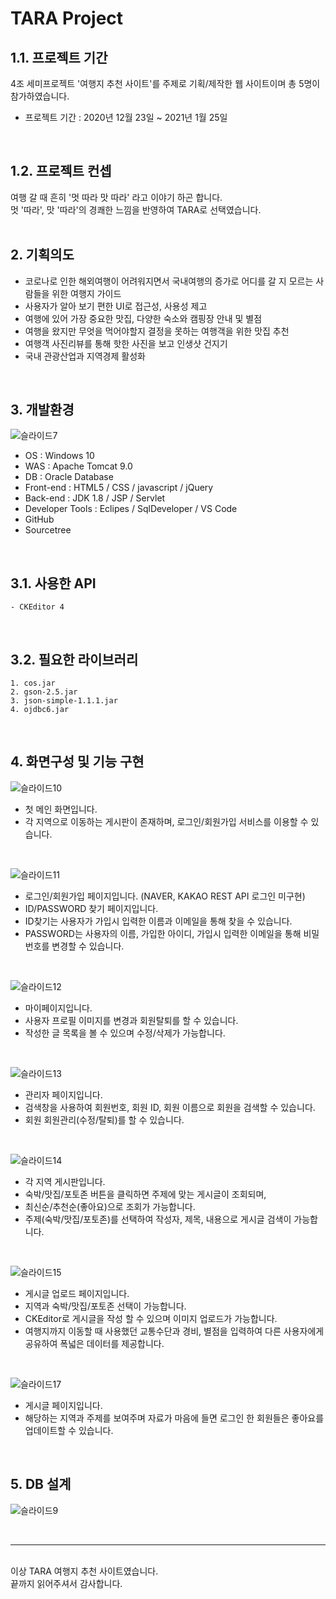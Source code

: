# __TARA Project__
## 1.1. 프로젝트 기간
4조 세미프로젝트 '여행지 추천 사이트'를 주제로 기획/제작한 웹 사이트이며 총 5명이 참가하였습니다.  
* 프로젝트 기간 : 2020년 12월 23일 ~ 2021년 1월 25일 
<br>

## 1.2. 프로젝트 컨셉  
여행 갈 때 흔히 '멋 따라 맛 따라' 라고 이야기 하곤 합니다.     
멋 '따라', 맛 '따라'의 경쾌한 느낌을 반영하여 TARA로 선택였습니다.   
<br>
   
## 2. 기획의도
* 코로나로 인한 해외여행이 어려워지면서 국내여행의 증가로 어디를 갈 지 모르는 사람들을 위한 여행지 가이드
* 사용자가 알아 보기 편한 UI로 접근성, 사용성 제고
* 여행에 있어 가장 중요한 맛집, 다양한 숙소와 캠핑장 안내 및 별점
* 여행을 왔지만 무엇을 먹어야할지 결정을 못하는 여행객을 위한 맛집 추천
* 여행객 사진리뷰를 통해 핫한 사진을 보고 인생샷 건지기
* 국내 관광산업과 지역경제 활성화
<br>   
   
## 3. 개발환경

![슬라이드7](https://user-images.githubusercontent.com/76435884/117600677-6057cc00-b187-11eb-877e-32cbff45af3c.PNG)
<br>

* OS : Windows 10
* WAS : Apache Tomcat 9.0
* DB : Oracle Database
* Front-end : HTML5 / CSS / javascript / jQuery
* Back-end : JDK 1.8 / JSP / Servlet
* Developer Tools : Eclipes / SqlDeveloper / VS Code
* GitHub
* Sourcetree
<br>

## 3.1. 사용한 API   

    - CKEditor 4
<br>


## 3.2. 필요한 라이브러리  

    1. cos.jar
    2. gson-2.5.jar
    3. json-simple-1.1.1.jar
    4. ojdbc6.jar
<br>
      
## 4. 화면구성 및 기능 구현 

![슬라이드10](https://user-images.githubusercontent.com/76435884/117600683-6188f900-b187-11eb-8e11-9f1496cea88c.PNG)  

* 첫 메인 화면입니다.    
* 각 지역으로 이동하는 게시판이 존재하며, 로그인/회원가입 서비스를 이용할 수 있습니다.    
<br>

![슬라이드11](https://user-images.githubusercontent.com/76435884/117600685-6188f900-b187-11eb-8509-a0ab0fbad6eb.PNG)

* 로그인/회원가입 페이지입니다. (NAVER, KAKAO REST API 로그인 미구현)
* ID/PASSWORD 찾기 페이지입니다.   
* ID찾기는 사용자가 가입시 입력한 이름과 이메일을 통해 찾을 수 있습니다.
* PASSWORD는 사용자의 이름, 가입한 아이디, 가입시 입력한 이메일을 통해 비밀번호를 변경할 수 있습니다.
<br>

![슬라이드12](https://user-images.githubusercontent.com/76435884/117600686-62218f80-b187-11eb-96ff-58d772131f56.PNG)

* 마이페이지입니다.   
* 사용자 프로필 이미지를 변경과 회원탈퇴를 할 수 있습니다.
* 작성한 글 목록을 볼 수 있으며 수정/삭제가 가능합니다.
<br>

![슬라이드13](https://user-images.githubusercontent.com/76435884/117600687-62ba2600-b187-11eb-8ca8-b04b89fb422a.PNG)

* 관리자 페이지입니다.   
* 검색창을 사용하여 회원번호, 회원 ID, 회원 이름으로 회원을 검색할 수 있습니다.
* 회원 회원관리(수정/탈퇴)를 할 수 있습니다.   
<br>

![슬라이드14](https://user-images.githubusercontent.com/76435884/117600689-62ba2600-b187-11eb-9138-eb388dc0ecaa.PNG)

* 각 지역 게시판입니다.    
* 숙박/맛집/포토존 버튼을 클릭하면 주제에 맞는 게시글이 조회되며,    
* 최신순/추천순(좋아요)으로 조회가 가능합니다.   
* 주제(숙박/맛집/포토존)를 선택하여 작성자, 제목, 내용으로 게시글 검색이 가능합니다.
<br>

![슬라이드15](https://user-images.githubusercontent.com/76435884/117600691-6352bc80-b187-11eb-91f5-18ed35eb3383.PNG)

* 게시글 업로드 페이지입니다.   
* 지역과 숙박/맛집/포토존 선택이 가능합니다.
* CKEditor로 게시글을 작성 할 수 있으며 이미지 업로드가 가능합니다.   
* 여행지까지 이동할 때 사용했던 교통수단과 경비, 별점을 입력하여 다른 사용자에게 공유하여 폭넓은 데이터를 제공합니다.    
<br>

![슬라이드17](https://user-images.githubusercontent.com/76435884/117600694-63eb5300-b187-11eb-9a15-23373fafcbed.PNG)

* 게시글 페이지입니다.   
* 해당하는 지역과 주제를 보여주며 자료가 마음에 들면 로그인 한 회원들은 좋아요를 업데이트할 수 있습니다.
<br>

## 5. DB 설계

![슬라이드9](https://user-images.githubusercontent.com/76435884/117600682-60f06280-b187-11eb-8c2a-0f89f2b93a36.PNG)

<br>

*****
<br>
이상 TARA 여행지 추천 사이트였습니다.<br>
끝까지 읽어주셔서 감사합니다.


